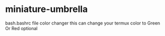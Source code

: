 # miniature-umbrella
bash.bashrc file color changer this can change your termux color to Green Or Red optional
